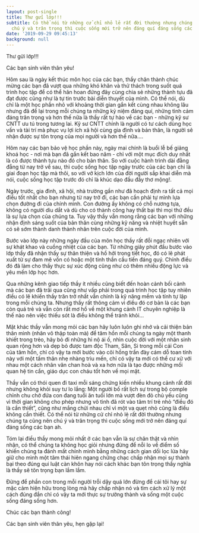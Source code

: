 ```yaml
---
layout: post-single
title: Thư gửi lớp!!!
subtitle: Có thể nói từ những cử chỉ nhỏ lẻ rất đời thường nhưng chúng ta cũng nên
  chú ý và trân trọng thì cuộc sống mới trở nên đáng quí đáng sống các bạn ah
date: '2019-09-29 09:45:13'
background: null
---
```


Thư gửi lớp!!!

Các bạn sinh viên thân yêu!

Hôm sau là ngày kết thúc môn học của các bạn, thầy chân thành chúc mừng các bạn đã vượt qua những khó khăn và thử thách trong suốt quá trình học tập để có thể hân hoan đứng đây cùng chia sẻ những thành tựu đã đạt được cũng như là tự tin trước bài diễn thuyết của mình. Có thể nói, dù chỉ là một học phần nhỏ với khoảng thời gian gắn kết cùng nhau không lâu nhưng đã để lại trong mỗi chúng ta những kỷ niệm đáng quí, những tình cảm đáng trân trọng và hơn thế nữa là thầy rất tự hào về các bạn - những kỹ sư CNTT ưu tú trong tương lai. Kỹ sư CNTT chính là người có tư cách dùng học vấn và tài trí mà phục vụ lợi ích xã hội cùng gia đình và bản thân, là người sẽ nhận được sự tôn trọng của mọi người và hơn thế nữa….

Hôm nay các bạn bảo vệ học phần này, ngày mai chính là buổi lễ bế giảng khoá học - nơi mà bạn đã gắn kết bao năm - chỉ với một mục đích duy nhất là có được thành tựu nào đó cho bản thân. So với cuộc hành trình dài đằng đẵng từ nay trở về sau, thì cuộc sống học tập ngày trước của các bạn chỉ là giai đoạn học tập mà thôi, so với vở kịch lớn của đời người sắp khai diễn mà nói, cuộc sống học tập trước đó chỉ là khúc dạo đầu đầy thơ mộng!.

Ngày trước, gia đình, xã hội, nhà trường gần như đã hoạch định ra tất cả mọi điều tốt nhất cho bạn nhưng từ nay trở đi, các bạn cần phải tự mình lựa chọn đường đi của chính mình. Con đường ấy không có chỗ nương tựa, không có người dìu dắt và dù cho có thành công hay thất bại thì mọi thứ đều là sự lựa chọn của chúng ta. Tuy vậy thầy vẫn mong rằng các bạn với những nhận định sáng suốt của bản thân cùng những kỹ năng và nhiệt huyết sẵn có sẽ sớm thành danh thành nhân trên cuộc đời của mình.

Bước vào lớp này những ngày đầu của môn học thầy rất đỗi ngạc nhiên với sự khát khao và cuồng nhiệt của các bạn. Từ những giây phút đầu bước vào lớp thầy đã nhận thấy sự thân thiện và hồ hởi trong tiết học, đó có lẽ phát xuất từ sự đam mê vốn có hoặc một tinh thần cầu tiến đáng quý. Chính điều đó đã làm cho thầy thực sự xúc động cũng như có thêm nhiều động lực và yêu mến lớp học hơn.

Qua những kênh giao tiếp thầy ít nhiều cũng biết đến hoàn cảnh bối cảnh mà các bạn đã trãi qua cũng như vấp phải trong quá trình học tập tuy nhiên điều có lẽ khiến thầy trăn trở nhất vẫn chính là kỹ năng mềm và tính tự lập trong mỗi chúng ta. Nhưng thầy rất thông cảm vì điều đó cơ bản là các bạn còn quá trẻ và vẫn còn rất mơ hồ về một khung cảnh IT chuyên nghiệp là thế nào nên việc thiếu sót là điều không thể tránh khỏi…

Mặt khác thầy vẫn mong mỏi các bạn hãy luôn luôn ghi nhớ và cải thiện bản thân mình (nhân vô thập toàn mà) để tâm hồn mỗi chúng ta ngày một thanh khiết trong trẻo, hãy bỏ đi những hỉ nộ ái ố, nhìn cuộc đời với một nhân sinh quan rộng hơn và dẹp bỏ được tam độc Tham, Sân, Si trong mỗi cái Con của tâm hồn, chỉ có vậy ta mới bước vào cõi hồng trần đày cám dỗ toan tính này với một tấm thân nhẹ nhàng trìu mến, chỉ có vậy ta mới có thể cư xử với nhau một cách nhân văn chan hoà và xa hơn nữa là tạo được những mối quan hệ tin cẩn, giáo dục con cháu tốt hơn về mọi mặt. 

Thầy vẫn có thói quen đi taxi mỗi sáng chứng kiến nhiều khung cảnh rất đời nhưng không khỏi suy tư lo lắng: Một người bố rất lịch sự trong bộ comple chỉnh chu chở đứa con đang tuổi ăn tuổi lớn mà vượt đèn đỏ chủ yếu cũng vì thời gian không cho phép nhưng vô tình đã rót vào tâm trí trẻ nhỏ “điều đó là cần thiết”, cũng như mắng chửi nhau chỉ vì một va quẹt nhỏ cũng là điều không cần thiết. Có thể nói từ những cử chỉ nhỏ lẻ rất đời thường nhưng chúng ta cũng nên chú ý và trân trọng thì cuộc sống mới trở nên đáng quí đáng sống các bạn ah.

Tóm lại điều thầy mong mỏi nhất ở các bạn vẫn là sự chân thật và nhìn nhận, có thể chúng ta không học giỏi nhưng đừng để nỗi lo về điểm số khiến chúng ta đánh mất chính mình bằng những cách gian dối lọc lừa hãy giữ cho mình một tâm thái hiên ngang chững chạc chấp nhận mọi sự thành bại theo đúng qui luật càn khôn hay nói cách khác bạn tôn trọng thầy nghĩa là thầy sẽ tôn trọng bạn lắm lắm. 

Đừng để phần con trong mỗi người trỗi dậy quá lớn đừng để cái tôi hay sự mặc cảm hiện hữu trong lòng mà hãy chấp nhận nó và tìm cách xử lý một cách đúng đắn chỉ có vậy ta mới thực sự trưởng thành và sống một cuộc sống đáng sống hơn.

Chúc các bạn thành công!

Các bạn sinh viên thân yêu, hẹn gặp lại!